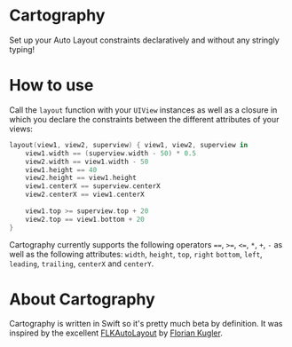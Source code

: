 # Cartography

Set up your Auto Layout constraints declaratively and without any stringly
typing!

# How to use

Call the `layout` function with your `UIView` instances as well as a closure in
which you declare the constraints between the different attributes of your
views:

```swift
layout(view1, view2, superview) { view1, view2, superview in
    view1.width == (superview.width - 50) * 0.5
    view2.width == view1.width - 50
    view1.height == 40
    view2.height == view1.height
    view1.centerX == superview.centerX
    view2.centerX == view1.centerX
 
    view1.top >= superview.top + 20
    view2.top == view1.bottom + 20
}
```

Cartography currently supports the following operators `==`, `>=`, `<=`, `*`,
`+`, `-` as well as the following attributes: `width`, `height`, `top`, `right`
`bottom`, `left`, `leading`, `trailing`, `centerX` and `centerY`.

# About Cartography

Cartography is written in Swift so it's pretty much beta by definition.
It was inspired by the excellent [FLKAutoLayout] by [Florian Kugler][florian].

[flkautolayout]: https://github.com/floriankugler/FLKAutoLayout
[florian]: https://github.com/floriankugler
